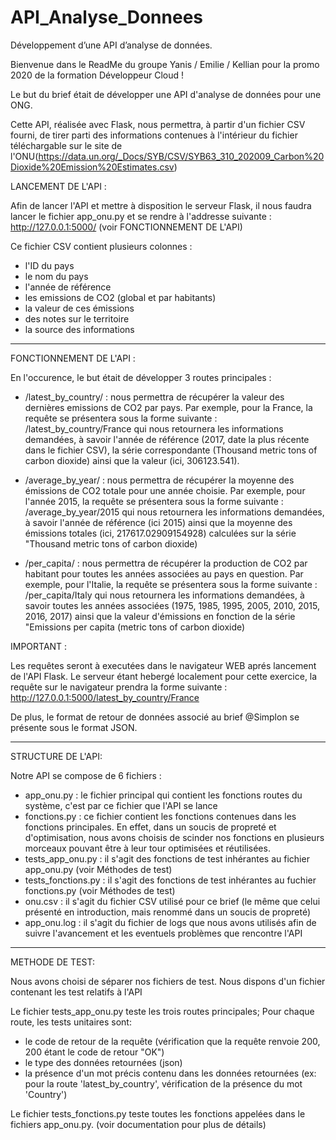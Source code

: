 # API_Analyse_Donnees
Développement d’une API d’analyse de données.

Bienvenue dans le ReadMe du groupe Yanis / Emilie / Kellian pour la promo 2020 de la formation Développeur Cloud ! 

Le but du brief était de développer une API d'analyse de données pour une ONG.

Cette API, réalisée avec Flask, nous permettra, à partir d'un fichier CSV fourni, de tirer parti des informations contenues à l'intérieur du fichier téléchargable sur le site de l'ONU(https://data.un.org/_Docs/SYB/CSV/SYB63_310_202009_Carbon%20Dioxide%20Emission%20Estimates.csv)

LANCEMENT DE L'API : 

Afin de lancer l'API et mettre à disposition le serveur Flask, il nous faudra lancer le fichier app_onu.py et se rendre à l'addresse suivante : http://127.0.0.1:5000/
(voir FONCTIONNEMENT DE L'API)

Ce fichier CSV contient plusieurs colonnes : 
   - l'ID du pays
   - le nom du pays
   - l'année de référence
   - les emissions de CO2 (global et par habitants)
   - la valeur de ces émissions
   - des notes sur le territoire
   - la source des informations

--------------------------------------------------------------------------------------------------------------------------------------------------------------------------------------

FONCTIONNEMENT DE L'API :

En l'occurence, le but était de développer 3 routes principales : 

   - /latest_by_country/<country> : nous permettra de récupérer la valeur des dernières emissions de CO2 par pays. Par exemple, pour la France, la requête se présentera sous la forme suivante : /latest_by_country/France qui nous retournera les informations demandées, à savoir l'année de référence (2017, date la plus récente dans le fichier CSV), la série correspondante (Thousand metric tons of carbon dioxide) ainsi que la valeur (ici, 306123.541).

   - /average_by_year/<year> : nous permettra de récupérer la moyenne des émissions de CO2 totale pour une année choisie. Par exemple, pour l'année 2015, la requête se présentera sous la forme suivante : /average_by_year/2015 qui nous retournera les informations demandées, à savoir l'année de référence (ici 2015) ainsi que la moyenne des émissions totales (ici, 217617.02909154928) calculées sur la série "Thousand metric tons of carbon dioxide)

   - /per_capita/<country> : nous permettra de récupérer la production de CO2 par habitant pour toutes les années associées au pays en question. Par exemple, pour l'Italie, la requête se présentera sous la forme suivante : /per_capita/Italy qui nous retournera les informations demandées, à savoir toutes les années associées (1975, 1985, 1995, 2005, 2010, 2015, 2016, 2017) ainsi que la valeur d'émissions en fonction de la série "Emissions per capita (metric tons of carbon dioxide)

IMPORTANT :

   Les requêtes seront à executées dans le navigateur WEB aprés lancement de l'API Flask. Le serveur étant hebergé localement pour cette exercice, la requête sur le navigateur prendra la forme suivante : http://127.0.0.1:5000/latest_by_country/France
    
   De plus, le format de retour de données associé au brief @Simplon se présente sous le format JSON.
   
   --------------------------------------------------------------------------------------------------------------------------------------------------------------------------------------

   
   
  STRUCTURE DE L'API:
  
  Notre API se compose de 6 fichiers :
 - app_onu.py : le fichier principal qui contient les fonctions routes du système, c'est par ce fichier que l'API se lance
 - fonctions.py : ce fichier contient les fonctions contenues dans les fonctions principales. En effet, dans un soucis de propreté et d'optimisation, nous avons choisis de scinder nos fonctions en plusieurs morceaux pouvant être à leur tour optimisées et réutilisées.
 - tests_app_onu.py : il s'agit des fonctions de test inhérantes au fichier app_onu.py (voir Méthodes de test)
 - tests_fonctions.py : il s'agit des fonctions de test inhérantes au fuchier fonctions.py (voir Méthodes de test)
 - onu.csv : il s'agit du fichier CSV utilisé pour ce brief (le même que celui présenté en introduction, mais renommé dans un soucis de propreté)
 - app_onu.log : il s'agit du fichier de logs que nous avons utilisés afin de suivre l'avancement et les eventuels problèmes que rencontre l'API

--------------------------------------------------------------------------------------------------------------------------------------------------------------------------------------

   
  METHODE DE TEST:
  
Nous avons choisi de séparer nos fichiers de test. Nous dispons d'un fichier contenant les test relatifs à l'API

Le fichier tests_app_onu.py teste les trois routes principales; Pour chaque route, les tests unitaires sont: 
- le code de retour de la requête (vérification que la requête renvoie 200, 200 étant le code de retour "OK")
- le type des données retournées (json)
- la présence d'un mot précis contenu dans les données retournées (ex: pour la route 'latest_by_country', vérification de la présence du mot 'Country')


Le fichier tests_fonctions.py teste toutes les fonctions appelées dans le fichiers app_onu.py. (voir documentation pour plus de détails)





